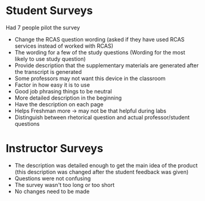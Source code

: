 # Student Surveys
Had 7 people pilot the survey

- Change the RCAS question wording (asked if they have used RCAS services instead of worked with RCAS)
- The wording for a few of the study questions (Wording for the most likely to use study question)
- Provide description that the supplementary materials are generated after the transcript is generated
- Some professors may not want this device in the classroom
- Factor in how easy it is to use
- Good job phrasing things to be neutral
- More detailed description in the beginning
- Have the description on each page
- Helps Freshman more -> may not be that helpful during labs
- Distinguish between rhetorical question and actual professor/student questions

# Instructor Surveys
- The description was detailed enough to get the main idea of the product (this description was changed after the student feedback was given)
- Questions were not confusing
- The survey wasn't too long or too short
- No changes need to be made